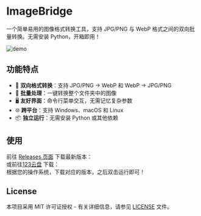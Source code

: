 # ImageBridge
一个简单易用的图像格式转换工具，支持 JPG/PNG 与 WebP 格式之间的双向批量转换。无需安装 Python，开箱即用！

![demo](https://github.com/user-attachments/assets/b1c25d1d-64f0-4f90-9c58-f7ebcfe41cc3)

## 功能特点

- 🔄 **双向格式转换**：支持 JPG/PNG → WebP 和 WebP → JPG/PNG
- 🚀 **批量处理**：一键转换整个文件夹中的图像
- 🖥️ **友好界面**：命令行菜单交互，无需记忆复杂参数
- 🌐 **跨平台**：支持 Windows、macOS 和 Linux
- 📦 **独立运行**：无需安装 Python 或其他依赖

## 使用
前往 [Releases 页面](https://github.com/YanYiGe2023/ImageBridge/releases) 下载最新版本：<br>
或前往[123云盘](https://www.123912.com/s/A6A0Vv-JWsO) 下载：<br>
根据您的操作系统，下载对应的版本，之后双击运行即可！

## License
本项目采用 MIT 许可证授权 - 有关详细信息，请参见 [LICENSE](LICENSE) 文件。